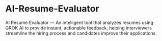 # AI-Resume-Evaluator
AI Resume Evaluator — An intelligent tool that analyzes resumes using GROK AI to provide instant, actionable feedback, helping interviewers streamline the hiring process and candidates improve their applications.
